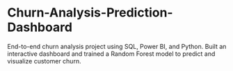 # Churn-Analysis-Prediction-Dashboard
End-to-end churn analysis project using SQL, Power BI, and Python. Built an interactive dashboard and trained a Random Forest model to predict and visualize customer churn.
